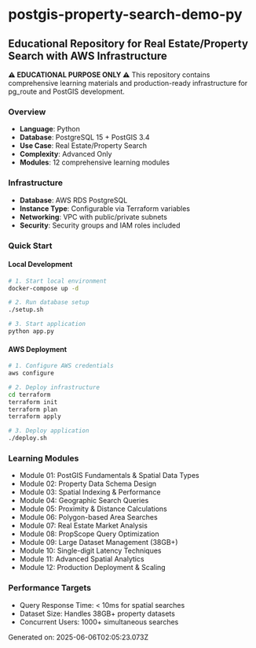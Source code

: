 # postgis-property-search-demo-py

## Educational Repository for Real Estate/Property Search with AWS Infrastructure

**⚠️ EDUCATIONAL PURPOSE ONLY ⚠️**
This repository contains comprehensive learning materials and production-ready infrastructure for pg_route and PostGIS development.

### Overview
- **Language**: Python
- **Database**: PostgreSQL 15 + PostGIS 3.4
- **Use Case**: Real Estate/Property Search
- **Complexity**: Advanced Only
- **Modules**: 12 comprehensive learning modules

### Infrastructure
- **Database**: AWS RDS PostgreSQL
- **Instance Type**: Configurable via Terraform variables
- **Networking**: VPC with public/private subnets
- **Security**: Security groups and IAM roles included

### Quick Start

#### Local Development
```bash
# 1. Start local environment
docker-compose up -d

# 2. Run database setup
./setup.sh

# 3. Start application
python app.py
```

#### AWS Deployment
```bash
# 1. Configure AWS credentials
aws configure

# 2. Deploy infrastructure
cd terraform
terraform init
terraform plan
terraform apply

# 3. Deploy application
./deploy.sh
```

### Learning Modules
- Module 01: PostGIS Fundamentals & Spatial Data Types
- Module 02: Property Data Schema Design
- Module 03: Spatial Indexing & Performance
- Module 04: Geographic Search Queries
- Module 05: Proximity & Distance Calculations
- Module 06: Polygon-based Area Searches
- Module 07: Real Estate Market Analysis
- Module 08: PropScope Query Optimization
- Module 09: Large Dataset Management (38GB+)
- Module 10: Single-digit Latency Techniques
- Module 11: Advanced Spatial Analytics
- Module 12: Production Deployment & Scaling

### Performance Targets
- Query Response Time: < 10ms for spatial searches
- Dataset Size: Handles 38GB+ property datasets
- Concurrent Users: 1000+ simultaneous searches

Generated on: 2025-06-06T02:05:23.073Z
